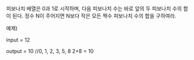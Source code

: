 피보나치 배열은 0과 1로 시작하며, 다음 피보나치 수는 바로 앞의 두 피보나치 수의 합이 된다. 
정수 N이 주어지면 N보다  작은 모든 짝수 피보나치 수의 합을 구하여라.

예제)

input = 12

output = 10 //0, 1, 2, 3, 5, 8 2+8 = 10